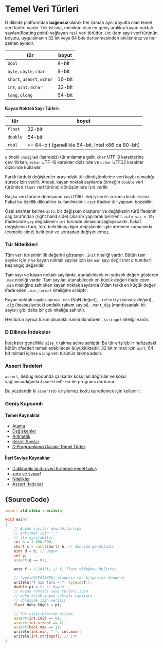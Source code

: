 # Temel Veri Türleri

D dilinde platformdan **bağımsız** olarak her zaman aynı
boyutta olan temel veri türleri vardır. Tek istisna, mümkün 
olan en geniş aralıkta kayan noktalı sayıları(floating point)
sağlayan `real` veri türüdür. `Int` (tam sayı) veri türünün boyutu,
uygulamanın 32 bit veya 64 bite derlenmesinden etkilenmez ve her
zaman aynıdır.

| tür                           | boyut
|-------------------------------|------------
|`bool`                         | 8-bit
|`byte`, `ubyte`, `char`        | 8-bit
|`short`, `ushort`, `wchar`     | 16-bit
|`int`, `uint`, `dchar`         | 32-bit
|`long`, `ulong`                | 64-bit

#### Kayan Noktalı Sayı Türleri:

| tür     | boyut
|---------|--------------------------------------------------
|`float`  | 32-bit
|`double` | 64-bit
|`real`   | >= 64-bit (genellikle 64-bit, Intel x86 da 80-bit)

`u` öneki `unsigned` (işaretsiz) tür anlamına gelir.
`char` UTF-8 karakterine çevirilirken, `wchar` UTF-16 karakter dizisinde ve `dchar`
UTF32 karakter dizisinde kullanılır.

Farklı türdeki değişkenler arasındaki tür dönüşümlerine veri kaybı olmadığı sürece
izin verilir. Ancak, kayan noktalı sayılarda (örneğin `double` veri türünden
`float` veri türüne) dönüşümlere izin verilir. 

Başka veri türüne dönüşümü `cast(TÜR) değişken` ile zorunlu kılabilirsiniz.
Fakat bu özellik dikkatlice kullanılmalıdır. `cast` ifadesi tür yapısını
bozabilir.

Özel anahtar kelime `auto`, bir değişken oluşturur ve değişkenin türü
ifadenin sağ tarafından (right hand side) çıkarım yapılarak belirlenir.
`auto yaş = 19;` ifadesinde `yaş` değişkenini `int` türünde olmasını
sağlayacaktır. Fakat değişkenin türü, türü belirtilmiş diğer
değişkenler gibi derleme zamanında (compile-time) belirlenir
ve sonradan değiştirilemez. 

### Tür Nitelikleri

Tüm veri türlerinin ilk değerini gösteren `.init` niteliği vardır. 
Bütün tam sayılar için `0` ve kayan noktalı sayılar için ise `nan` sayı değil
(*not a number*) başlangıç değeridir.

Tam sayı ve kayan noktalı sayılarda, atanabilecek en yüksek değeri gösteren
`.max` niteliği vardır. Tam sayılar, atanabilecek en küçük değeri ifade eden
`.min` niteliğine sahipken kayan noktalı sayılarda 0'dan farklı en küçük değeri
ifade eden `.min_normal` niteliğine sahiptir.

Kayan noktalı sayılar ayrıca `.nan` (NaN değeri), `.infinity` (sonsuz değeri), `.dig`
(hassasiyetteki ondalık rakam sayısı), `.mant_dig` (mantissadaki bit sayısı)
gibi daha bir çok niteliğe sahiptir.

Her türün ayrıca türün okunaklı ismini döndüren `.stringof` niteliği vardır.

### D Dilinde İndeksler

İndeksler genellikle `size_t` takma adına sahiptir. Bu tür erişilebilir
hafızadaki bütün ofsetleri temsil edebilecek büyüklüktedir.
32 bit mimari için `uint`, 64 bit mimari içinse `ulong` veri türünün takma adıdır.

### Assert İfadeleri

`assert`, debug modunda çalışarak koşulları doğrular ve koşul sağlanmadığında
`AssertionError` ile programı durdurur.

Bu yüzdendir ki `assert(0)` erişilemez kodu işaretlemek için kullanılır.

### Geniş Kapsamlı

#### Temel Kaynaklar

- [Atama](http://ddili.org/ders/d/atama_ve_sira.html)
- [Değişkenler](http://ddili.org/ders/d/degiskenler.html)
- [Aritmetik](http://ddili.org/ders/d/aritmetik_islemler.html)
- [Kesirli Sayılar](http://ddili.org/ders/d/kesirli_sayilar.html)
- [_D Programlama Dilinde_ Temel Türler](http://ddili.org/ders/d/temel_turler.html)

#### İleri Seviye Kaynaklar

- [D dilindeki bütün veri türlerine genel bakış](https://dlang.org/spec/type.html)
- [`auto` ve `typeof`](http://ddili.org/ders/d/auto.html)
- [Nitelikler](http://www.ddili.org/ders/d/nitelikler.html)
- [Assert İfadeleri](http://www.ddili.org/ders/d/assert.html)

## {SourceCode}

```d
import std.stdio : writeln;

void main()
{
    // Büyük sayılar okunabilirliği
    // artırmak için "_"
    // ile ayrılabilir.
    int b = 7_000_000;
    short c = cast(short) b; // dönüşüm gereklidir
    uint d = b; // Uygun
    int g;
    assert(g == 0);

    auto f = 3.1415f; // f, float olduğunu belirtir.

    // typeid(DEĞİŞKEN) ifadenin tür bilgisini döndürür
    writeln("f nin türü = ", typeid(f));
    double pi = f; // Uygun
    // kayan noktalı sayı türleri için
    // daha küçük kayan noktalı sayılara
    // dönüşüme izin verilir.
    float daha_küçük = pi;

    // Tür niteliklerine erişim
    assert(int.init == 0);
    assert(int.sizeof == 4);
    assert(bool.max == 1);
    writeln(int.min, " ", int.max);
    writeln(int.stringof); // int
}
```
